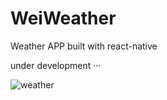 # WeiWeather
Weather APP built with react-native

under development ···  

![weather](http://7oxh2b.com1.z0.glb.clouddn.com/Screen%20Shot%202014-10-24%20at%207.29.04%20PM.png)